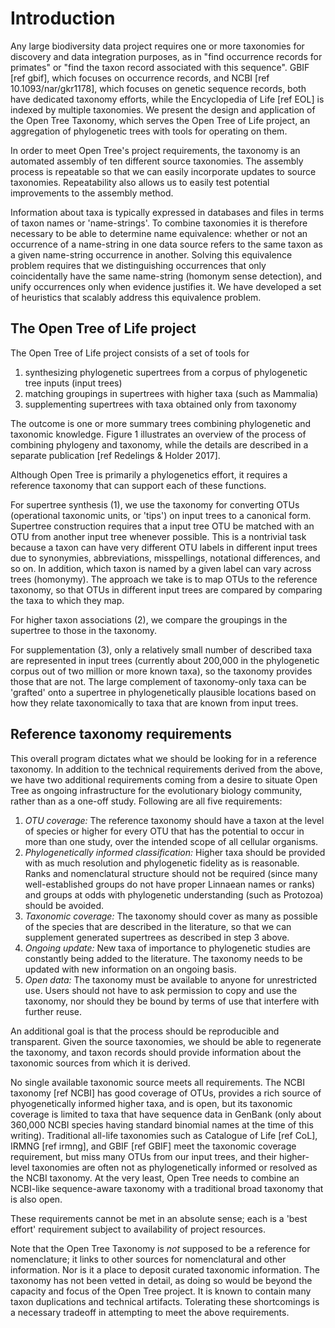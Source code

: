 # Introduction

Any large biodiversity data project requires one or more taxonomies
for discovery and data integration purposes, as in "find occurrence records
for primates" or "find the taxon record associated with this sequence".
GBIF [ref gbif], which focuses on occurrence records, and NCBI 
[ref 10.1093/nar/gkr1178], which focuses
on genetic sequence records, both have dedicated taxonomy efforts, while the Encyclopedia of
Life [ref EOL] is indexed by multiple taxonomies.  We present the design and
application of the Open Tree Taxonomy, which serves the Open Tree of
Life project, an aggregation of phylogenetic trees with tools for
operating on them.

In order to meet Open Tree's project requirements, the taxonomy is an automated
assembly of ten different source taxonomies. The
assembly process is repeatable so that we can easily incorporate updates to source taxonomies. Repeatability also allows us to easily test potential improvements to the assembly method. 

Information about taxa is typically
expressed in databases and files in terms of taxon names or
'name-strings'.  To combine taxonomies it is therefore
necessary to be able to determine name equivalence: whether or not an
occurrence of a name-string in one data source refers to the same
taxon as a given name-string occurrence in another.  Solving
this equivalence problem requires that we
distinguishing occurrences that only coincidentally have the same
name-string (homonym sense detection), and unify occurrences only when evidence justifies it. 
We have developed a set of heuristics
that scalably address this equivalence problem.

## The Open Tree of Life project

The Open Tree of Life project consists of a set of tools for

1. synthesizing phylogenetic supertrees from a corpus of
   phylogenetic tree inputs
   (input trees)
2. matching groupings in supertrees with higher taxa (such as Mammalia)
3. supplementing supertrees with taxa obtained only from
   taxonomy

The outcome is one or more summary trees combining phylogenetic and
taxonomic knowledge. Figure 1 illustrates an overview of the process of combining phylogeny and taxonomy, while the details are described in a separate publication [ref Redelings & Holder 2017].

Although Open Tree is primarily a phylogenetics effort, it requires a
reference taxonomy that can support each of these functions.

For supertree synthesis (1), 
we use the taxonomy for converting OTUs (operational taxonomic units, or
'tips') on input trees to a canonical form.  Supertree construction requires
that a input tree OTU be matched with an OTU from another input tree whenever
possible.  This is a nontrivial task because a taxon can have very different OTU
labels in different input trees due to synonymies, abbreviations, misspellings,
notational differences, and so on.  In addition, which taxon is named by a given
label can vary across trees (homonymy).  The approach we take is to map OTUs to
the reference taxonomy, so that OTUs in different input trees are compared by
comparing the taxa to which they map.

For higher taxon associations (2), we compare the groupings in the supertree to those in the
taxonomy.

For supplementation (3), only a relatively small number of described taxa are represented
in input trees (currently about 200,000 in the phylogenetic corpus out of two
million or more known taxa), so the taxonomy provides those that are not.
The large complement of taxonomy-only taxa can be 'grafted' onto a
supertree in phylogenetically plausible locations based on how they
relate taxonomically to taxa that are known from input trees.

## Reference taxonomy requirements

This overall program dictates what we should be looking for in a
reference taxonomy.  In addition to the technical requirements derived
from the above, we have two additional requirements coming from a
desire to situate Open Tree as ongoing infrastructure for the
evolutionary biology community, rather than as a one-off study.
Following are all five requirements:

 1. *OTU coverage:* The reference taxonomy should have a taxon 
    at the level of species or higher
    for
    every OTU that has the potential to occur in more than one study,
    over the intended scope of all cellular organisms.
 1. *Phylogenetically informed classification:* Higher taxa should be
    provided with as much resolution and phylogenetic fidelity as is
    reasonable.  Ranks and nomenclatural structure should not be
    required (since many well-established groups do not have proper
    Linnaean names or ranks) and groups at odds with phylogenetic
    understanding (such as Protozoa) should be avoided.
 1. *Taxonomic coverage:* The taxonomy should cover as many as possible of
    the species
    that are described in the literature, so that we
    can supplement generated supertrees as described in step 3 above.
 1. *Ongoing update:* New taxa of importance to phylogenetic studies
    are constantly being added to the literature.
    The taxonomy needs to be updated with new information on an ongoing basis.
 1. *Open data:* The taxonomy must be available to anyone for unrestricted use.
    Users should not have to ask permission to copy and use the taxonomy,
    nor should they be bound by terms of use that interfere with further reuse.

An additional goal is that the process should be reproducible and transparent.  Given
the source taxonomies, we should be able to regenerate the taxonomy, and 
taxon records should provide information about the taxonomic sources
from which it is derived.

No single available taxonomic source meets all requirements.  The
NCBI taxonomy [ref NCBI] has good coverage of OTUs, provides a rich source of
phyogenetically informed higher taxa, and is open, but its taxonomic
coverage is limited to taxa that have sequence data in GenBank (only about
360,000 NCBI species having standard binomial names at the time of this writing).  Traditional all-life
taxonomies such as Catalogue of Life [ref CoL], IRMNG [ref irmng], and GBIF [ref GBIF]  meet the
taxonomic coverage requirement, but miss many OTUs from our input
trees, and their higher-level taxonomies are often not as
phylogenetically informed or resolved as the NCBI taxonomy.  At the
very least, Open Tree needs to combine an NCBI-like sequence-aware
taxonomy with a traditional broad taxonomy that is also open.

These requirements cannot be met in an absolute sense; each is a 'best
effort' requirement subject to availability of project resources.

Note that the Open Tree Taxonomy is *not* supposed to be a
reference for nomenclature; it links to other sources for nomenclatural and other information.
Nor is it a place to deposit curated taxonomic information.
The taxonomy has not been vetted in detail, as doing so would be beyond
the capacity and focus of the Open Tree project.
It is known to contain many taxon duplications and technical artifacts.
Tolerating these shortcomings is a necessary tradeoff in
attempting to meet the above requirements.

